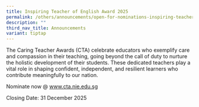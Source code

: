 ```yaml
---
title: Inspiring Teacher of English Award 2025
permalink: /others/announcements/open-for-nominations-inspiring-teacher-of-english-award-2025/
description: ""
third_nav_title: Announcements
variant: tiptap
---
```

<p>The Caring Teacher Awards (CTA) celebrate educators who exemplify care
and compassion in their teaching, going beyond the call of duty to nurture
the holistic development of their students. These dedicated teachers play
a vital role in shaping confident, independent, and resilient learners
who contribute meaningfully to our nation.</p>
<p>Nominate now @ <a href="www.cta.nie.edu.sg" rel="noopener nofollow" target="_blank">www.cta.nie.edu.sg </a>
</p>
<p>Closing Date: 31 December 2025</p>
